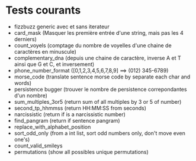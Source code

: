 # Tests courants

- fizzbuzz generic avec et sans iterateur
- card_mask (Masquer les première entrée d'une string, mais pas les 4 derniers)
- count_voyels (comptage du nombre de voyelles d'une chaine de caractères en minuscule)
- complementary_dna (depuis une chaine de caractère, inverse A et T ainsi que G et C, et inversement)
- phone_number_format ([0,1,2,3,4,5,6,7,8,9] ==> (012) 345-6789)
- morse_code (translate sentence morse code by separate each char and words)
- persistence bugger (trouver le nombre de persistence correpondantes d'un nombre)
- sum_multiples_3or5 (return sum of all multiples by 3 or 5 of number)
- second_tp_hhmmss (return HH:MM:SS from seconds)
- narcissistic (return if is a narcissistic number)
- find_pangram (return if sentence pangram)
- replace_with_alphabet_position
- sort_odd_only (from a int list, sort odd numbers only, don't move even one's)
- count_valid_smileys
- permutations (show all possibles unique permutations)
